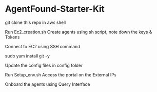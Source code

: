 # AgentFound-Starter-Kit

git clone this repo in aws shell

Run Ec2_creation.sh
Create agents using sh script, note down the keys & Tokens

Connect to EC2 using SSH command

sudo yum install git -y


Update the config files in config folder

Run Setup_env.sh
Access the portal on the External IPs

Onboard the agents using Query Interface
